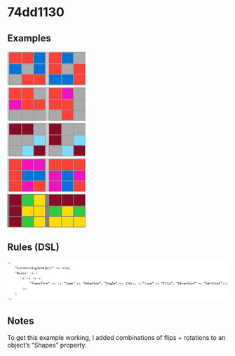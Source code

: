 # 74dd1130

## Examples

![ARC examples for 74dd1130](examples.png?raw=true)

## Rules (DSL)

![DSL rules for 74dd1130](rules.png?raw=true)

## Notes
To get this example working, I added combinations of flips + rotations to an object’s “Shapes” property.
